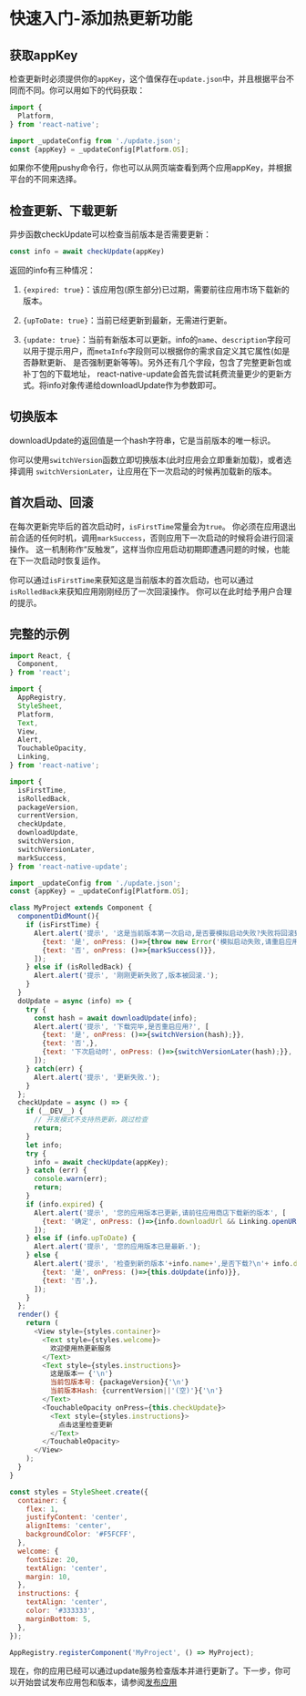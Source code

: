 # 快速入门-添加热更新功能

## 获取appKey

检查更新时必须提供你的`appKey`，这个值保存在`update.json`中，并且根据平台不同而不同。你可以用如下的代码获取：

```javascript
import {
  Platform,
} from 'react-native';

import _updateConfig from './update.json';
const {appKey} = _updateConfig[Platform.OS];
```

如果你不使用pushy命令行，你也可以从网页端查看到两个应用appKey，并根据平台的不同来选择。

## 检查更新、下载更新

异步函数checkUpdate可以检查当前版本是否需要更新：

```javascript
const info = await checkUpdate(appKey)
```

返回的info有三种情况：

1. `{expired: true}`：该应用包(原生部分)已过期，需要前往应用市场下载新的版本。

2. `{upToDate: true}`：当前已经更新到最新，无需进行更新。

3. `{update: true}`：当前有新版本可以更新。info的`name`、`description`字段可
以用于提示用户，而`metaInfo`字段则可以根据你的需求自定义其它属性(如是否静默更新、
是否强制更新等等)。另外还有几个字段，包含了完整更新包或补丁包的下载地址，
react-native-update会首先尝试耗费流量更少的更新方式。将info对象传递给downloadUpdate作为参数即可。

## 切换版本

downloadUpdate的返回值是一个hash字符串，它是当前版本的唯一标识。

你可以使用`switchVersion`函数立即切换版本(此时应用会立即重新加载)，或者选择调用
`switchVersionLater`，让应用在下一次启动的时候再加载新的版本。

## 首次启动、回滚

在每次更新完毕后的首次启动时，`isFirstTime`常量会为`true`。
你必须在应用退出前合适的任何时机，调用`markSuccess`，否则应用下一次启动的时候将会进行回滚操作。
这一机制称作“反触发”，这样当你应用启动初期即遭遇问题的时候，也能在下一次启动时恢复运作。

你可以通过`isFirstTime`来获知这是当前版本的首次启动，也可以通过`isRolledBack`来获知应用刚刚经历了一次回滚操作。
你可以在此时给予用户合理的提示。

## 完整的示例

```javascript
import React, {
  Component,
} from 'react';

import {
  AppRegistry,
  StyleSheet,
  Platform,
  Text,
  View,
  Alert,
  TouchableOpacity,
  Linking,
} from 'react-native';

import {
  isFirstTime,
  isRolledBack,
  packageVersion,
  currentVersion,
  checkUpdate,
  downloadUpdate,
  switchVersion,
  switchVersionLater,
  markSuccess,
} from 'react-native-update';

import _updateConfig from './update.json';
const {appKey} = _updateConfig[Platform.OS];

class MyProject extends Component {
  componentDidMount(){
    if (isFirstTime) {
      Alert.alert('提示', '这是当前版本第一次启动,是否要模拟启动失败?失败将回滚到上一版本', [
        {text: '是', onPress: ()=>{throw new Error('模拟启动失败,请重启应用')}},
        {text: '否', onPress: ()=>{markSuccess()}},
      ]);
    } else if (isRolledBack) {
      Alert.alert('提示', '刚刚更新失败了,版本被回滚.');
    }
  }
  doUpdate = async (info) => {
    try {
      const hash = await downloadUpdate(info);
      Alert.alert('提示', '下载完毕,是否重启应用?', [
        {text: '是', onPress: ()=>{switchVersion(hash);}},
        {text: '否',},
        {text: '下次启动时', onPress: ()=>{switchVersionLater(hash);}},
      ]);
    } catch(err) {
      Alert.alert('提示', '更新失败.');
    }
  };
  checkUpdate = async () => {
    if (__DEV__) {
      // 开发模式不支持热更新，跳过检查
      return;
    }
    let info;
    try {
      info = await checkUpdate(appKey);
    } catch (err) {
      console.warn(err);
      return;
    }
    if (info.expired) {
      Alert.alert('提示', '您的应用版本已更新,请前往应用商店下载新的版本', [
        {text: '确定', onPress: ()=>{info.downloadUrl && Linking.openURL(info.downloadUrl)}},
      ]);
    } else if (info.upToDate) {
      Alert.alert('提示', '您的应用版本已是最新.');
    } else {
      Alert.alert('提示', '检查到新的版本'+info.name+',是否下载?\n'+ info.description, [
        {text: '是', onPress: ()=>{this.doUpdate(info)}},
        {text: '否',},
      ]);
    }
  };
  render() {
    return (
      <View style={styles.container}>
        <Text style={styles.welcome}>
          欢迎使用热更新服务
        </Text>
        <Text style={styles.instructions}>
          这是版本一 {'\n'}
          当前包版本号: {packageVersion}{'\n'}
          当前版本Hash: {currentVersion||'(空)'}{'\n'}
        </Text>
        <TouchableOpacity onPress={this.checkUpdate}>
          <Text style={styles.instructions}>
            点击这里检查更新
          </Text>
        </TouchableOpacity>
      </View>
    );
  }
}

const styles = StyleSheet.create({
  container: {
    flex: 1,
    justifyContent: 'center',
    alignItems: 'center',
    backgroundColor: '#F5FCFF',
  },
  welcome: {
    fontSize: 20,
    textAlign: 'center',
    margin: 10,
  },
  instructions: {
    textAlign: 'center',
    color: '#333333',
    marginBottom: 5,
  },
});

AppRegistry.registerComponent('MyProject', () => MyProject);
```

现在，你的应用已经可以通过update服务检查版本并进行更新了。下一步，你可以开始尝试发布应用包和版本，请参阅[发布应用](guide3.md)
